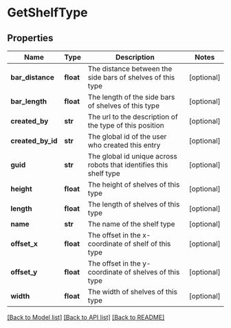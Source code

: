# GetShelfType

## Properties
Name | Type | Description | Notes
------------ | ------------- | ------------- | -------------
**bar_distance** | **float** | The distance between the side bars of shelves of this type | [optional] 
**bar_length** | **float** | The length of the side bars of shelves of this type | [optional] 
**created_by** | **str** | The url to the description of the type of this position | [optional] 
**created_by_id** | **str** | The global id of the user who created this entry | [optional] 
**guid** | **str** | The global id unique across robots that identifies this shelf type | [optional] 
**height** | **float** | The height of shelves of this type | [optional] 
**length** | **float** | The length of shelves of this type | [optional] 
**name** | **str** | The name of the shelf type | [optional] 
**offset_x** | **float** | The offset in the x-coordinate of shelf of this type | [optional] 
**offset_y** | **float** | The offset in the y-coordinate of shelves of this type | [optional] 
**width** | **float** | The width of shelves of this type | [optional] 

[[Back to Model list]](../README.md#documentation-for-models) [[Back to API list]](../README.md#documentation-for-api-endpoints) [[Back to README]](../README.md)

